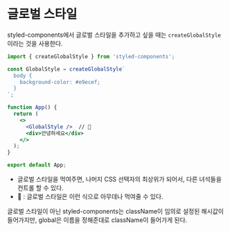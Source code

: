 # 글로벌 스타일

styled-components에서 글로벌 스타일을 추가하고 싶을 때는 `createGlobalStyle` 이라는 것을 사용한다.

```jsx
import { createGlobalStyle } from 'styled-components';

const GlobalStyle = createGlobalStyle`
  body {
    background-color: #e9ecef;
  }
`;

function App() {
  return (
    <>
      <GlobalStyle />  // 🌈
      <div>안녕하세요</div>
    </>
  );
}

export default App;
```

- 글로벌 스타일을 먹여주면, 나머지 CSS 선택자의 최상위가 되어서, 다른 녀석들을 컨트롤 할 수 있다.
- 🌈 : 글로벌 스타일은 이런 식으로 아무데나 먹여줄 수 있다.

글로벌 스타일이 아닌 styled-components는 className이 임의로 설정된 해시값이 들어가지만, global은 이름을 정해준대로 className이 들어가게 된다.